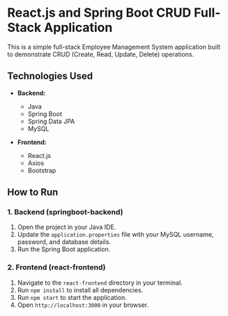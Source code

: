 # React.js and Spring Boot CRUD Full-Stack Application

This is a simple full-stack Employee Management System application built to demonstrate CRUD (Create, Read, Update, Delete) operations.

## Technologies Used

* **Backend:**
    * Java
    * Spring Boot
    * Spring Data JPA
    * MySQL

* **Frontend:**
    * React.js
    * Axios
    * Bootstrap

## How to Run

### 1. Backend (springboot-backend)

1.  Open the project in your Java IDE.
2.  Update the `application.properties` file with your MySQL username, password, and database details.
3.  Run the Spring Boot application.

### 2. Frontend (react-frontend)

1.  Navigate to the `react-frontend` directory in your terminal.
2.  Run `npm install` to install all dependencies.
3.  Run `npm start` to start the application.
4.  Open `http://localhost:3000` in your browser.
